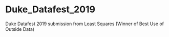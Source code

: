 # Duke_Datafest_2019
Duke Datafest 2019 submission from Least Squares (Winner of Best Use of Outside Data)
